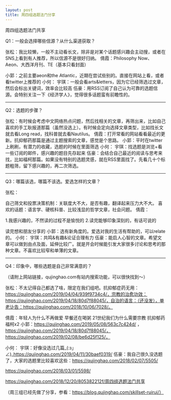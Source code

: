 ```yaml
---
layout: post
title: 周四组选题法门分享
---
```


周四组选题法门共享

Q1：一般会选择哪些信源？从什么渠道获取？

张松：我比较懒，一般不主动看长文，除非是对某个话题感兴趣会主动搜，或者在SNS上看到有人推荐，所以信源不是很好归纳。
倩霞：Philosophy Now、Aeon、大西洋月刊、TE（基本只看封面）

小郭：之前主要aeon和the Atlantic，近期在尝试些别的。直接在网站上看，或者看twitter上推荐的
小何：
宇琪：一般会看arts&letters，因为它已经筛选过文章，然后会标出关键词，效率会比较高
伍豪：用RSS订阅了自己认为可靠的选题信源。会特别关注一下《经济学人》，觉得很多话题蛮有前瞻性的。



***



Q2：选题的步骤？

张松：有时候会考虑中文网络热点问题，然后找相关的文章，再筛出来，比如自己喜欢的手工耿报道那篇（虽然没选上）。有时候会定向选择文章类型，比如找长文就去看Long read，找科普就去看Nautilus。
倩霞：打开常看的网站看看最近的更新。抗抑郁药那篇是通过主题搜索的文章，感觉是个思路。
小郭：平时在twitter上刷刷，有潜力的收藏，选题的时候在里面筛选
小何：
宇琪：找选题是浏览+看一些订阅的邮件，感兴趣的题目先存起来
伍豪：会结合自己最近的阅读与思考来找，比如福柯那篇。如果没有特别的选题灵感，就在RSS里面找了。先看几十个标题粗筛，留下感兴趣的，再二次筛选。



***



Q3：哪篇该选，哪篇不该选。爱选怎样的文章？

张松：

自己筛文和投票决策机制：关联度大不大，是否有趣，翻译起来压力大不大。
喜欢的话题：语言学、硬核科普、比较浅显的哲学文章，社会问题。
倩霞：

1.我感兴趣的，不然读的过程不是愉悦的
2.读完能够印象深刻的，有话可说的

读完想和朋友分享的
小郭：选有新角度的。爱选对我的生活有帮助的，可以relate的。
小何：
宇琪：共鸣&有趣&论证合理有力
伍豪：能启人心智的文章。希望文章可以做到由点及面，延伸比较广。就是开会时候能引发大家很多讨论和思考的那种文章。不喜欢比较窄和单薄的文章。



***



Q4：印象中，哪些选题是自己非常满意的？

（请附上网站链接，qujinghao.com有站内搜索功能，可以很快找到～）

张松：不太记得自己都选了啥，限定在我们组吧。抗抑郁症药无用：https://qujinghao.com/2019/04/04/939f9734c4/，宗教的治愈功效：https://qujinghao.com/2019/04/18/80d7f88045/，自治的语言：（还没发），单老讣告：https://qujinghao.com/2018/10/06/7028/。

倩霞：年轻人为什么不再做爱 早餐还在喝粥 21世纪我们为什么需要宗教 抗抑郁药 福柯x2
小郭：https://qujinghao.com/2019/05/08/563c7c424d/ ，https://qujinghao.com/2019/04/18/80d7f88045/，https://qujinghao.com/2019/02/08/be6d25f125/，

小何：
宇琪：好像没选过几篇_(:з」∠)_https://qujinghao.com/2019/04/11/30baef0319/
伍豪：我自己很久没选题了，大家的选题里比较喜欢这些：https://qujinghao.com/2018/02/07/5505/

https://qujinghao.com/2018/03/01/5598/

https://qujinghao.com/2018/12/20/805382212f/周四组选题法门共享

（周三组已经先做了分享，参看：https://blog.qujinghao.com/skillset-ruirui/）
